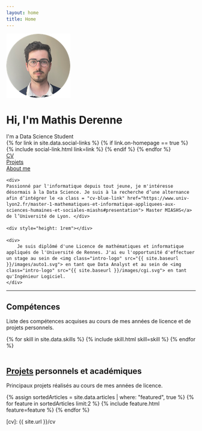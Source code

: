 ```yaml
---
layout: home
title: Home
---
```


<div id="intro-wrapper" class="l-text">
	<div id="intro-title-wrapper">
		<div id="intro-image-wrapper">
			<img id="intro-image" src="/images/portrait.png"></div>
		<div id="intro-title-text-wrapper">
			<h1 id="intro-title">Hi, I'm Mathis Derenne</h1>
			<div id="intro-subtitle">I'm a Data Science Student</div>
			<div id="intro-title-socials">
				{% for link in site.data.social-links %}
					{% if link.on-homepage == true %}
						{% include social-link.html link=link %}
					{% endif %}
				{% endfor %}
			</div>
		</div>
	</div>
	<!-- <hr class="l-middle home-hr"> -->
	<div id="everything-else" class="l-middle">
		<a href="{{ site.url }}/cv"><div><i class="fa fa-portrait icon icon-right-space"></i>CV</div></a>
		<a href="{{ site.url }}/projects"><div><i class="fa fa-shapes icon icon-right-space"></i>Projets</div></a>
		<a href="{{ site.url }}/about-me"><div><i class="fa fa-user icon icon-right-space"></i>About me</div></a>
	</div>

	<div>
	Passionné par l'informatique depuis tout jeune, je m'intéresse désormais à la Data Science. Je suis à la recherche d’une alternance afin d’intégrer le <a class = "cv-blue-link" href="https://www.univ-lyon2.fr/master-1-mathematiques-et-informatique-appliquees-aux-sciences-humaines-et-sociales-miashs#presentation"> Master MIASHS</a> de l’Université de Lyon. </div>
	
	<div style="height: 1rem"></div>
	
	<div>
		Je suis diplômé d'une Licence de mathématiques et informatique appliqués de l'Université de Rennes. J'ai eu l'opportunité d'effectuer un stage au sein de <img class="intro-logo" src="{{ site.baseurl }}/images/auto1.svg"> en tant que Data Analyst et au sein de <img class="intro-logo" src="{{ site.baseurl }}/images/cgi.svg"> en tant qu'Ingénieur Logiciel.
	</div>
</div>

<hr class="l-middle home-hr">

<h2 class="feature-title">Compétences</h2>

<p class="feature-text">
	Liste des compétences acquises au cours de mes années de licence et de projets personnels.
</p>

<div class="cover-wrapper cover-wrapper-3-col l-page">
	{% for skill in site.data.skills %}
		{% include skill.html skill=skill %}
	{% endfor %}
</div>

<br>

<h2 class="feature-title"><a href="/projects">Projets</a> personnels et académiques</h2>

<p class="feature-text">
	Principaux projets réalisés au cours de mes années de licence.
</p>

<div class="cover-wrapper cover-wrapper-2-col l-middle">
    {% assign sortedArticles = site.data.articles | where: "featured", true %}
    {% for feature in sortedArticles limit:2 %}
        {% include feature.html feature=feature %}
    {% endfor %}
</div>

[cv]: {{ site.url }}/cv